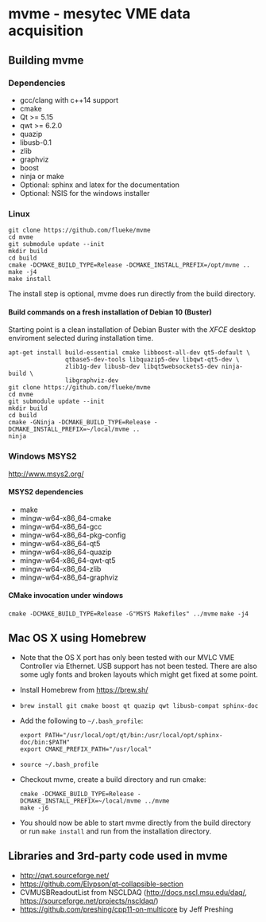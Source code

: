# mvme - mesytec VME data acquisition

## Building mvme
### Dependencies
* gcc/clang with c++14 support
* cmake
* Qt >= 5.15
* qwt >= 6.2.0
* quazip
* libusb-0.1
* zlib
* graphviz
* boost
* ninja or make
* Optional: sphinx and latex for the documentation
* Optional: NSIS for the windows installer

### Linux

    git clone https://github.com/flueke/mvme
    cd mvme
    git submodule update --init
    mkdir build
    cd build
    cmake -DCMAKE_BUILD_TYPE=Release -DCMAKE_INSTALL_PREFIX=/opt/mvme ..
    make -j4
    make install

The install step is optional, mvme does run directly from the build directory.

#### Build commands on a fresh installation of Debian 10 (Buster)

Starting point is a clean installation of Debian Buster with the *XFCE* desktop
enviroment selected during installation time.

    apt-get install build-essential cmake libboost-all-dev qt5-default \
                    qtbase5-dev-tools libquazip5-dev libqwt-qt5-dev \
                    zlib1g-dev libusb-dev libqt5websockets5-dev ninja-build \
                    libgraphviz-dev
    git clone https://github.com/flueke/mvme
    cd mvme
    git submodule update --init
    mkdir build
    cd build
    cmake -GNinja -DCMAKE_BUILD_TYPE=Release -DCMAKE_INSTALL_PREFIX=~/local/mvme ..
    ninja

### Windows MSYS2

http://www.msys2.org/

#### MSYS2 dependencies
* make
* mingw-w64-x86_64-cmake
* mingw-w64-x86_64-gcc
* mingw-w64-x86_64-pkg-config
* mingw-w64-x86_64-qt5
* mingw-w64-x86_64-quazip
* mingw-w64-x86_64-qwt-qt5
* mingw-w64-x86_64-zlib
* mingw-w64-x86_64-graphviz

#### CMake invocation under windows
`cmake -DCMAKE_BUILD_TYPE=Release -G"MSYS Makefiles" ../mvme`
`make -j4`

## Mac OS X using Homebrew
* Note that the OS X port has only been tested with our MVLC VME Controller via
  Ethernet. USB support has not been tested. There are also some ugly fonts and
  broken layouts which might get fixed at some point.

* Install Homebrew from https://brew.sh/
* `brew install git cmake boost qt quazip qwt libusb-compat sphinx-doc`
* Add the following to `~/.bash_profile`:
    ```
    export PATH="/usr/local/opt/qt/bin:/usr/local/opt/sphinx-doc/bin:$PATH"
    export CMAKE_PREFIX_PATH="/usr/local"
    ```

* `source ~/.bash_profile`
* Checkout mvme, create a build directory and run cmake:
    ```
    cmake -DCMAKE_BUILD_TYPE=Release -DCMAKE_INSTALL_PREFIX=~/local/mvme ../mvme
    make -j6
    ```

* You should now be able to start mvme directly from the build directory or run
  `make install` and run from the installation directory.

## Libraries and 3rd-party code used in mvme
* http://qwt.sourceforge.net/
* https://github.com/Elypson/qt-collapsible-section
* CVMUSBReadoutList from NSCLDAQ (http://docs.nscl.msu.edu/daq/,
  https://sourceforge.net/projects/nscldaq/)
* https://github.com/preshing/cpp11-on-multicore by Jeff Preshing

